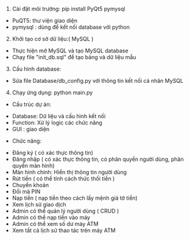 1. Cài đặt môi trường:
      pip install PyQt5 pymysql
- PuQT5: thư viện giao diện
- pymysql : dùng để kết nối database với python
2. Khởi tạo cơ sở dữ liệu:( MySQL )
- Thực hiện mở MySQL và tạo MySQL database 
- Chạy file "init_db.sql" để tạo bảng và dữ liệu mẫu
3. Cấu hình database:
- Sửa file Database/db_config.py với thông tin kết nối cá nhân MySQL
4. Chạy ứng dụng:
python main.py

* Cấu trúc dự án:
- Database: Dữ liệu và cấu hình kết nối
- Function: Xử lý logic các chức năng
- GUI : giao diện

* Chức năng:
- Đăng ký ( có xác thực thông tin)
- Đăng nhập ( có xác thực thông tin, có phân quyền người dùng, phân quyền màn hình)
- Màn hình chính: Hiển thị thông tin người dùng
- Rút tiền  ( có thể tính cách thức thối tiền )
- Chuyển khoản
- Đổi mã PIN
- Nạp tiền ( nạp tiền theo cách lấy mệnh giá tờ tiền)
- Xem lịch sử giao dịch
- Admin có thể quản lý người dùng ( CRUD )
- Admin có thể nạp tiền vào máy
- Admin có thể xem số dư máy ATM
- Xem tất cả lịch sử thao tác trên máy ATM
